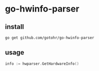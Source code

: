 # go-hwinfo-parser

## install 
```
go get github.com/gotohr/go-hwinfo-parser
```
## usage
```go
info := hwparser.GetHardwareInfo()
```

